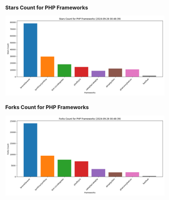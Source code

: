 ### Stars Count for PHP Frameworks

![Stars Chart](./archive/charts/20240926004839_stars_count.png)

### Forks Count for PHP Frameworks

![Forks Chart](./archive/charts/20240926004839_forks_count.png)

